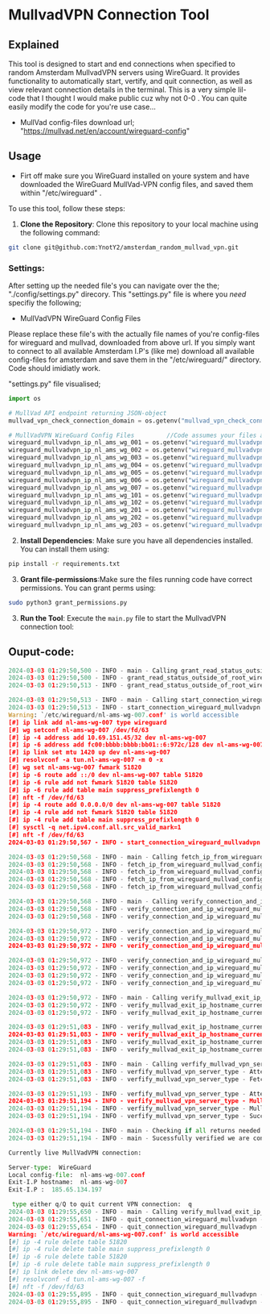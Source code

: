 # MullvadVPN Connection Tool

## Explained

This tool is designed to start and end connections when specified to random Amsterdam MullvadVPN servers using WireGuard. It provides functionality to automatically start, vertify, and quit connection, as well as view relevant connection details in the terminal. This is a very simple lil-code that I thought I would make public cuz why not 0-0 . You can quite easily modify the code for you're use case... 

- MullVad config-files download url; "https://mullvad.net/en/account/wireguard-config"

## Usage

+ Firt off make sure you WireGuard installed on youre system and have downloaded the WireGuard MullVad-VPN config files, and saved them within "/etc/wireguard" .

To use this tool, follow these steps:

1. **Clone the Repository**: Clone this repository to your local machine using the following command:

```bash
git clone git@github.com:YnotY2/amsterdam_random_mullvad_vpn.git
```


### Settings: 

After setting up the needed file's you can navigate over the the; "./config/settings.py" direcory. This "settings.py" file is where you *need* specifiy the following; 

- MullVadVPN WireGuard Config Files

Please replace these file's with the actually file names of you're config-files for wireguard and mullvad, downloaded from above url. If you simply want to connect to all available Amsterdam I.P's (like me) download all available config-files for amsterdam and save them in the "/etc/wireguard/" directory. Code should imidiatly work. 

"settings.py" file visualised; 
```python
import os

# MullVad API endpoint returning JSON-object
mullvad_vpn_check_connection_domain = os.getenv("mullvad_vpn_check_connection_domain", "https://am.i.mullvad.net/json")

# MullVadVPN WireGuard Config Files         //Code assumes your files are stored within dir '/etc/wireguard/'
wireguard_mullvadvpn_ip_nl_ams_wg_001 = os.getenv("wireguard_mullvadvpn_ip_nl-ams-wg-001", "nl-ams-wg-001.conf")
wireguard_mullvadvpn_ip_nl_ams_wg_002 = os.getenv("wireguard_mullvadvpn_ip_nl-ams-wg-002", "nl-ams-wg-002.conf")
wireguard_mullvadvpn_ip_nl_ams_wg_003 = os.getenv("wireguard_mullvadvpn_ip_nl-ams-wg-003", "nl-ams-wg-003.conf")
wireguard_mullvadvpn_ip_nl_ams_wg_004 = os.getenv("wireguard_mullvadvpn_ip_nl-ams-wg-004", "nl-ams-wg-004.conf")
wireguard_mullvadvpn_ip_nl_ams_wg_005 = os.getenv("wireguard_mullvadvpn_ip_nl-ams-wg-005", "nl-ams-wg-005.conf")
wireguard_mullvadvpn_ip_nl_ams_wg_006 = os.getenv("wireguard_mullvadvpn_ip_nl-ams-wg-006", "nl-ams-wg-006.conf")
wireguard_mullvadvpn_ip_nl_ams_wg_007 = os.getenv("wireguard_mullvadvpn_ip_nl-ams-wg-007", "nl-ams-wg-007.conf")
wireguard_mullvadvpn_ip_nl_ams_wg_101 = os.getenv("wireguard_mullvadvpn_ip_nl-ams-wg-101", "nl-ams-wg-101.conf")
wireguard_mullvadvpn_ip_nl_ams_wg_102 = os.getenv("wireguard_mullvadvpn_ip_nl-ams-wg-102", "nl-ams-wg-102.conf")
wireguard_mullvadvpn_ip_nl_ams_wg_201 = os.getenv("wireguard_mullvadvpn_ip_nl-ams-wg-201", "nl-ams-wg-201.conf")
wireguard_mullvadvpn_ip_nl_ams_wg_202 = os.getenv("wireguard_mullvadvpn_ip_nl-ams-wg-202", "nl-ams-wg-202.conf")
wireguard_mullvadvpn_ip_nl_ams_wg_203 = os.getenv("wireguard_mullvadvpn_ip_nl-ams-wg-203", "nl-ams-wg-203.conf")
```



2. **Install Dependencies**: Make sure you have all dependencies installed. You can install them using:

```bash
pip install -r requirements.txt
```

3. **Grant file-permissions**:Make sure the files running code have correct permissions. You can grant perms using:

```bash
sudo python3 grant_permissions.py
```

3. **Run the Tool**: Execute the `main.py` file to start the MullvadVPN connection tool:

## Ouput-code:

```python
2024-03-03 01:29:50,500 - INFO - main - Calling grant_read_status_outside_of_root_wireguard_config_files.py service -function
2024-03-03 01:29:50,500 - INFO - grant_read_status_outside_of_root_wireguard_config_files - Executing grant_read_status_outside_of_root_wireguard_config_files.sh script
2024-03-03 01:29:50,513 - INFO - grant_read_status_outside_of_root_wireguard_config_files - Read permissions granted successfully to /etc/wireguard directory.

2024-03-03 01:29:50,513 - INFO - main - Calling start_connection_wireguard_mullvadvpn.py service -function
2024-03-03 01:29:50,513 - INFO - start_connection_wireguard_mullvadvpn - Attempting to connect to a random MullVadVPN exit-I.P
Warning: `/etc/wireguard/nl-ams-wg-007.conf' is world accessible
[#] ip link add nl-ams-wg-007 type wireguard
[#] wg setconf nl-ams-wg-007 /dev/fd/63
[#] ip -4 address add 10.69.151.45/32 dev nl-ams-wg-007
[#] ip -6 address add fc00:bbbb:bbbb:bb01::6:972c/128 dev nl-ams-wg-007
[#] ip link set mtu 1420 up dev nl-ams-wg-007
[#] resolvconf -a tun.nl-ams-wg-007 -m 0 -x
[#] wg set nl-ams-wg-007 fwmark 51820
[#] ip -6 route add ::/0 dev nl-ams-wg-007 table 51820
[#] ip -6 rule add not fwmark 51820 table 51820
[#] ip -6 rule add table main suppress_prefixlength 0
[#] nft -f /dev/fd/63
[#] ip -4 route add 0.0.0.0/0 dev nl-ams-wg-007 table 51820
[#] ip -4 rule add not fwmark 51820 table 51820
[#] ip -4 rule add table main suppress_prefixlength 0
[#] sysctl -q net.ipv4.conf.all.src_valid_mark=1
[#] nft -f /dev/fd/63
2024-03-03 01:29:50,567 - INFO - start_connection_wireguard_mullvadvpn - Successfully connected to MullvadVPN config-file: nl-ams-wg-007.conf

2024-03-03 01:29:50,568 - INFO - main - Calling fetch_ip_from_wireguard_mullvad_config_file.py service -function
2024-03-03 01:29:50,568 - INFO - fetch_ip_from_wireguard_mullvad_config_file - Attempting to fetch MullVadVPN exit I.P found in wireguard config file
2024-03-03 01:29:50,568 - INFO - fetch_ip_from_wireguard_mullvad_config_file - Successfully found the I.P within the: 'nl-ams-wg-007.conf'
2024-03-03 01:29:50,568 - INFO - fetch_ip_from_wireguard_mullvad_config_file - I.P:  185.65.134
2024-03-03 01:29:50,568 - INFO - fetch_ip_from_wireguard_mullvad_config_file - !Important! : The I.P here is only the first 3 sets of numbers from the actual IP. We only fetch these as they are always the same when checking on an external website for I.P address. So we can always confirm correct IP matching the first 3 sets of numbers.

2024-03-03 01:29:50,568 - INFO - main - Calling verify_connection_and_ip_wireguard_mullvadvpn.py service -function
2024-03-03 01:29:50,568 - INFO - verify_connection_and_ip_wireguard_mullvadvpn - Attempting to verify connection to correct MullVadVPN exit-I.P
2024-03-03 01:29:50,568 - INFO - verify_connection_and_ip_wireguard_mullvadvpn - Fetching JSON-object from mullvad-API domain:  'https://am.i.mullvad.net/json' 

2024-03-03 01:29:50,972 - INFO - verify_connection_and_ip_wireguard_mullvadvpn - MullvadVPN exit IP fetched from website: 185.65.134.197
2024-03-03 01:29:50,972 - INFO - verify_connection_and_ip_wireguard_mullvadvpn - Attempting to shorten to IP-address to only first 3-set's of identifiable numbers.
2024-03-03 01:29:50,972 - INFO - verify_connection_and_ip_wireguard_mullvadvpn - Successfully shortend the I.P .

2024-03-03 01:29:50,972 - INFO - verify_connection_and_ip_wireguard_mullvadvpn - Attempting to cross reference IP addresses:
2024-03-03 01:29:50,972 - INFO - verify_connection_and_ip_wireguard_mullvadvpn - IP address returned from config-file 'nl-ams-wg-007.conf':       185.65.134 
2024-03-03 01:29:50,972 - INFO - verify_connection_and_ip_wireguard_mullvadvpn - IP address reflected from website:       185.65.134 
2024-03-03 01:29:50,972 - INFO - verify_connection_and_ip_wireguard_mullvadvpn - Successfully verified random available IP returned by "start_connection_wireguard_mullvadvpn.py" is currently being utilized. 

2024-03-03 01:29:50,972 - INFO - main - Calling verify_mullvad_exit_ip_hostname_currently_utilised.py service -function
2024-03-03 01:29:50,972 - INFO - verify_mullvad_exit_ip_hostname_currently_utilised - Attempting to fetch MullVadVPN exit-I.P hostname currently being utilised by VPN-I.P
2024-03-03 01:29:50,972 - INFO - verify_mullvad_exit_ip_hostname_currently_utilised - Fetching JSON-object from mullvad-API domain:  'https://am.i.mullvad.net/json' 

2024-03-03 01:29:51,083 - INFO - verify_mullvad_exit_ip_hostname_currently_utilised - Attempting to cross reference MullvadVPN exit-ip-hostname's:
2024-03-03 01:29:51,083 - INFO - verify_mullvad_exit_ip_hostname_currently_utilised - MullvadVPN exit-ip-hostname's config-file:    nl-ams-wg-007 
2024-03-03 01:29:51,083 - INFO - verify_mullvad_exit_ip_hostname_currently_utilised - MullvadVPN exit-ip-hostname reflected from website:       nl-ams-wg-007 
2024-03-03 01:29:51,083 - INFO - verify_mullvad_exit_ip_hostname_currently_utilised - Successfully verified mullvad exit-ip-hostname from currently live config-file is currently being utilized. 

2024-03-03 01:29:51,083 - INFO - main - Calling verfify_mullvad_vpn_server_type.py service -function
2024-03-03 01:29:51,083 - INFO - verfify_mullvad_vpn_server_type - Attempting to verify 'WireGuard' connection-type is currently being utilised by VPN-I.P185.65.134 
2024-03-03 01:29:51,083 - INFO - verfify_mullvad_vpn_server_type - Fetching JSON-object from mullvad-API domain:  'https://am.i.mullvad.net/json' 

2024-03-03 01:29:51,193 - INFO - verfify_mullvad_vpn_server_type - Attempting to cross reference MullvadVPN connection-type's:
2024-03-03 01:29:51,194 - INFO - verfify_mullvad_vpn_server_type - MullvadVPN server-type initialized:    WireGuard 
2024-03-03 01:29:51,194 - INFO - verfify_mullvad_vpn_server_type - MullvadVPN server-type fetched from website:    WireGuard 
2024-03-03 01:29:51,194 - INFO - verfify_mullvad_vpn_server_type - Successfully verified mullvad server-type from currently live config-file is currently being utilized. 

2024-03-03 01:29:51,194 - INFO - main - Checking if all returns needed for confirming successfull connection from random specified mullvad-vpn config-file True... 
2024-03-03 01:29:51,194 - INFO - main - Sucessfully verified we are connected to WireGuard MullVad-VPN exit-I.P. 

Currently live MullVadVPN connection:

Server-type:  WireGuard
Local config-file:  nl-ams-wg-007.conf
Exit-I.P hostname:  nl-ams-wg-007
Exit-I.P :  185.65.134.197

 type either q/Q to quit current VPN connection:  q
2024-03-03 01:29:55,650 - INFO - main - Calling verify_mullvad_exit_ip_hostname_currently_utilised.py service -function
2024-03-03 01:29:55,651 - INFO - quit_connection_wireguard_mullvadvpn - Attempting to quit connection to live MullVadVPN exit-I.P:   185.65.134 
2024-03-03 01:29:55,654 - INFO - quit_connection_wireguard_mullvadvpn - MullvadVPN exit-ip-hostname's config-file:    nl-ams-wg-007.conf 
Warning: `/etc/wireguard/nl-ams-wg-007.conf' is world accessible
[#] ip -4 rule delete table 51820
[#] ip -4 rule delete table main suppress_prefixlength 0
[#] ip -6 rule delete table 51820
[#] ip -6 rule delete table main suppress_prefixlength 0
[#] ip link delete dev nl-ams-wg-007
[#] resolvconf -d tun.nl-ams-wg-007 -f
[#] nft -f /dev/fd/63
2024-03-03 01:29:55,895 - INFO - quit_connection_wireguard_mullvadvpn - Successfully quit connection to MullvadVPN config-file: nl-ams-wg-007.conf
2024-03-03 01:29:55,895 - INFO - quit_connection_wireguard_mullvadvpn - Successfully quit connection to MullvadVPN I.P: 185.65.134

```

